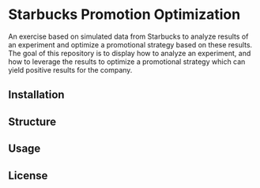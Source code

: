 # Starbucks Promotion Optimization
An exercise based on simulated data from Starbucks to analyze results of an 
experiment and optimize a promotional strategy based on these results. The goal of this
repository is to display how to analyze an experiment, and how to leverage the results
to optimize a promotional strategy which can yield positive results for the company.

## Installation

## Structure

## Usage

## License
